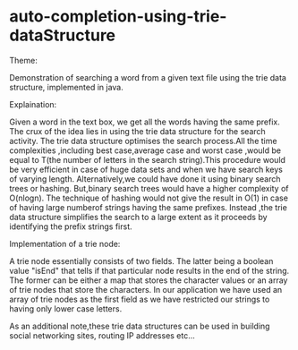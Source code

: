 # auto-completion-using-trie-dataStructure 

Theme:

Demonstration of searching  a word from a given text file using the trie data structure, implemented in java.

Explaination:

Given a word in the text box, we get all the words having the same prefix.
The crux of the idea lies in using the trie data structure for the search activity.
The trie data structure optimises the search  process.All the time complexities ,including best case,average case and worst case ,would be equal to T(the number of letters in the search string).This procedure would be very efficient in case of huge data sets and when we have search keys of varying length.
Alternatively,we could have done it using binary search trees or hashing.
But,binary search trees would have a higher complexity of O(nlogn).
The technique of hashing would not give the result in O(1) in case of having large numberof  strings having the same prefixes.
Instead ,the trie data structure simplifies the search to a large extent as it proceeds by identifying the prefix strings first.

Implementation of a trie node:

A trie node essentially consists of two fields.
The latter being a boolean value  "isEnd" that tells if that particular node results in the end of the string.
The former can be either a map that stores the character values or an array of trie nodes that store the characters.
In our application we have used an array of trie nodes as the first field as we have restricted our strings to having only lower case letters. 

As an additional note,these trie data structures can be used in building social networking sites, routing IP addresses etc...


